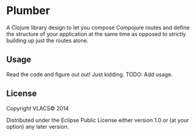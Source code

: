 # Plumber

A Clojure library design to let you compose Compojure routes and define the
structure of your application at the same time as opposed to strictly building
up just the routes alone.

## Usage

Read the code and figure out out!
Just kidding. TODO: Add usage.

## License

Copyright VLACS© 2014

Distributed under the Eclipse Public License either version 1.0 or (at
your option) any later version.

